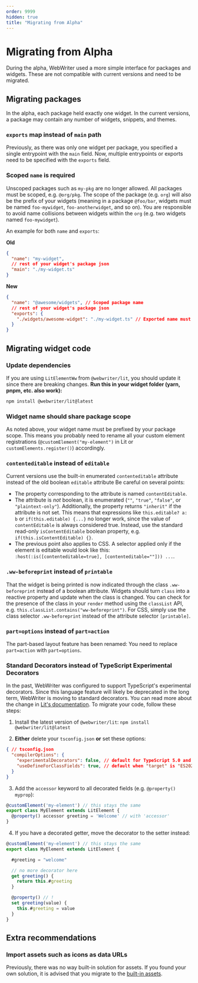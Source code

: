 ```yaml
---
order: 9999
hidden: true
title: "Migrating from Alpha"
---
```


# Migrating from Alpha
During the alpha, WebWriter used a more simple interface for packages and widgets. These are not compatible with current versions and need to be migrated.

## Migrating packages
In the alpha, each package held exactly one widget. In the current versions, a package may contain any number of widgets, snippets, and themes.

### `exports` map instead of `main` path
Previously, as there was only one widget per package, you specified a single entrypoint with the `main` field. Now, multiple entrypoints or exports need to be specified with the `exports` field.

### Scoped `name` is required
Unscoped packages such as `my-pkg` are no longer allowed. All packages must be scoped, e.g. `@org/pkg`. The scope of the package (e.g. `org`) will also be the prefix of your widgets (meaning in a package `@foo/bar`, widgets must be named `foo-mywidget`, `foo-anotherwidget`, and so on). You are responsible to avoid name collisions between widgets within the `org` (e.g. two widgets named `foo-mywidget`).


An example for both `name` and `exports`:

**Old**
```json
{
  "name": "my-widget",
  // rest of your widget's package json
  "main": "./my-widget.ts"
}
```

**New**
```json
{
  "name": "@awesome/widgets", // Scoped package name
  // rest of your widget's package json
  "exports": {
    "./widgets/awesome-widget": "./my-widget.ts" // Exported name must match the package scope
  }
}
```

## Migrating widget code

### Update dependencies
If you are using `LitElementWw` from `@webwriter/lit`, you should update it since there are breaking changes.
**Run this in your widget folder (yarn, pnpm, etc. also work):**
```sh
npm install @webwriter/lit@latest
```

### Widget name should share package scope
As noted above, your widget name must be prefixed by your package scope. This means you probably need to rename all your custom element registrations (`@customElement("my-element")` in Lit or `customElements.register()`) accordingly. 

### `contenteditable` instead of `editable`
Current versions use the built-in enumerated `contenteditable` attribute instead of the old boolean `editable` attribute
Be careful on several points:
- The property corresponding to the attribute is named `contentEditable`.
- The attribute is *not* boolean, it is enumerated (`""`, `"true"`, `"false"`, or `"plaintext-only"`). Additionally, the property returns `"inherit"` if the attribute is not set. This means that expressions like `this.editable? a: b` or `if(this.editable) {...}` no longer work, since the value of `contentEditable` is always considered true. Instead, use the standard read-only `isContentEditable` boolean property, e.g. `if(this.isContentEditable) {}`.
- The previous point also applies to CSS. A selector applied only if the element is editable would look like this: `:host(:is([contenteditable=true], [contenteditable=""])) ...`. 

### `.ww-beforeprint` instead of `printable`
That the widget is being printed is now indicated through the class `.ww-beforeprint` instead of a boolean attribute. Widgets should turn `class` into a reactive property and update when the class is changed. You can check for the presence of the class in your `render` method using the `classList` API, e.g. `this.classList.contains("ww-beforeprint")`. For CSS, simply use the class selector `.ww-beforeprint` instead of the attribute selector `[printable]`.

### `part=options` instead of `part=action`
The part-based layout feature has been renamed: You need to replace `part=action` with `part=options`.

### Standard Decorators instead of TypeScript Experimental Decorators
In the past, WebWriter was configured to support TypeScript's experimental decorators. Since this language feature will likely be deprecated in the long term, WebWriter is moving to standard decorators. You can read more about the change in [Lit's documentation](https://lit.dev/docs/components/decorators/#standard-decorators). To migrate your code, follow these steps:

1. Install the latest version of `@webwriter/lit`: `npm install @webwriter/lit@latest`

2. **Either** delete your `tsconfig.json` **or** set these options:
```json
{ // tsconfig.json
  "compilerOptions": {
    "experimentalDecorators": false, // default for TypeScript 5.0 and up
    "useDefineForClassFields": true, // default when "target" is "ES2022" or higher
  }
}
```

3. Add the `accessor` keyword to all decorated fields (e.g. `@property() myprop`):

```ts
@customElement('my-element') // this stays the same
export class MyElement extends LitElement {
  @property() accessor greeting = 'Welcome' // with 'accessor'
}
```

4. If you have a decorated getter, move the decorator to the setter instead:

```ts
@customElement('my-element') // this stays the same
export class MyElement extends LitElement {

  #greeting = "welcome"

  // no more decorator here
  get greeting() {
    return this.#greeting
  }

  @property() // !
  set greeting(value) {
    this.#greeting = value
  }
}
```


## Extra recommendations

### Import assets such as icons as data URLs
Previously, there was no way built-in solution for assets. If you found your own solution, it is advised that you migrate to the [built-in assets](./widgets/assets).